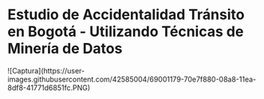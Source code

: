 
<h1> Estudio de Accidentalidad Tránsito en Bogotá - Utilizando Técnicas de Minería de Datos </h1>
![Captura](https://user-images.githubusercontent.com/42585004/69001179-70e7f880-08a8-11ea-8df8-41771d6851fc.PNG)
